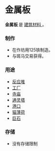 # 金属板
<p>
  <strong>
      金属板
  </strong>
    是
  <a href="#Resources">
      建筑材料
  </a>
    。
</p>

### 制作
<ul>
    <li>
        在作坊用125铁制造。
    </li>
    <li>
        与斑马交易获得。
    </li>
  </ul>

### 用途

<ul>
    <li>
      <a href="#Buildings#Reactor">
          反应堆
      </a>
    </li>
    <li>
      <a href="#Buildings#Factory">
          工厂
      </a>
    </li>
    <li>
      <a href="#Buildings#Temple">
          寺庙
      </a>
    </li>
    <li>
      <a href="#Buildings#Ziggurat">
          通灵塔
      </a>
    </li>
    <li>
      <a href="#Buildings#Harbor">
          港口
      </a>
    </li>
    <li>
      <a href="#Buildings#Mint">
          猫薄荷
      </a>
    </li>
    <li>
      <a href="#megalith">
          巨石
      </a>
    </li>
  </ul>

### 存储
<ul>
    <li>
        没有存储限制
    </li>
  </ul>
</div>